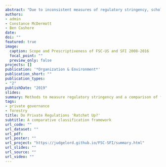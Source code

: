 ```yaml
---
abstract: "Due to inconsistent measures of regulatory stringency, scholars offer conflicting accounts about whether competing private governance initiatives “race to the bottom,” “ratchet up,” “converge,” or “diverge.” To remedy this, we offer a framework to distinguish three often-conflated measures: regulatory scope, prescriptiveness, and performance levels. We use our framework to compare competing U.S. forestry certification programs, one founded by environmental activists and their allies, the other by the American Forest & Paper Association. We find “upward” but also divergent policy prescriptiveness, with the activist-founded program adding requirements that impose costs on firms and the industry-backed program mostly adding requirements with net benefits to the sector. These results are consistent with the hypothesis that industry-backed programs emphasize less costly types of stringency than activist-backed programs. Furthermore, we find several more nuanced patterns of change that previous scholarship failed to anticipate, illustrating how disentangling types of stringency can improve theory building and testing."
authors:
- admin
- Constance McDermott
- Ben Cashore
date:
doi: ""
featured: true
image:
  caption: Scope and Prescriptiveness of FSC-US and SFI 2008-2016
  focal_point: ""
  preview_only: false
projects: []
publication: '*Organization & Environment*'
publication_short: ""
publication_types:
- "2"
publishDate: "2019"
slides: 
summary: Methods to measure regulatory stringency and a comparison of forest certification programs.
tags:
- private governance
- forestry
title: Do Private Regulations 'Ratchet Up?' 
subtitle: A comparative classification framework
url_code: ""
url_dataset: ""
url_pdf: 
url_poster: ""
url_project: "https://judgelord.github.io/FSC-SFI/summary.html"
url_slides: ""
url_source: ""
url_video: ""
---
```

